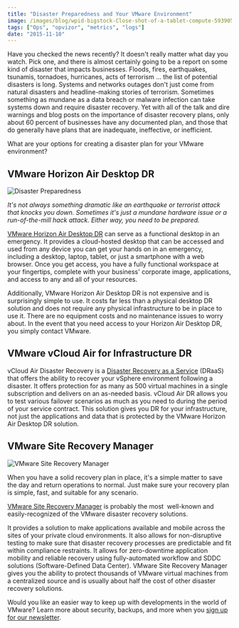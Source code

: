 ```yaml
---
title: "Disaster Preparedness and Your VMware Environment"
image: /images/blog/wpid-bigstock-Close-shot-of-a-tablet-compute-59390588.jpg
tags: ["Ops", "opvizor", "metrics", "logs"]
date: "2015-11-10"
---
```


Have you checked the news recently? It doesn't really matter what day you watch. Pick one, and there is almost certainly going to be a report on some kind of disaster that impacts businesses. Floods, fires, earthquakes, tsunamis, tornadoes, hurricanes, acts of terrorism ... the list of potential disasters is long. Systems and networks outages don't just come from natural disasters and headline-making stories of terrorism. Sometimes something as mundane as a data breach or malware infection can take systems down and require disaster recovery. Yet with all of the talk and dire warnings and blog posts on the importance of disaster recovery plans, only about 60 percent of businesses have any documented plan, and those that do generally have plans that are inadequate, ineffective, or inefficient.

What are your options for creating a disaster plan for your VMware environment?

## VMware Horizon Air Desktop DR

![Disaster Preparedness](/images/blog/wpid-bigstock-Close-shot-of-a-tablet-compute-59390588.jpg)

_It's not always something dramatic like an earthquake or terrorist attack that knocks you down. Sometimes it's just a mundane hardware issue or a run-of-the-mill hack attack. Either way, you need to be prepared._

[VMware Horizon Air Desktop DR](https://blogs.vmware.com/euc/2015/02/keep-workforce-productive-even-disaster-strikes.html "VMware Horizon Air Desktop DR") can serve as a functional desktop in an emergency. It provides a cloud-hosted desktop that can be accessed and used from any device you can get your hands on in an emergency, including a desktop, laptop, tablet, or just a smartphone with a web browser. Once you get access, you have a fully functional workspace at your fingertips, complete with your business' corporate image, applications, and access to any and all of your resources.

Additionally, VMware Horizon Air Desktop DR is not expensive and is surprisingly simple to use. It costs far less than a physical desktop DR solution and does not require any physical infrastructure to be in place to use it. There are no equipment costs and no maintenance issues to worry about. In the event that you need access to your Horizon Air Desktop DR, you simply contact VMware.

## VMware vCloud Air for Infrastructure DR 

vCloud Air Disaster Recovery is a [Disaster Recovery as a Service](https://www.vmware.com/cloud-services/infrastructure/vcloud-air-disaster-recovery "Disaster Recovery as a Service") (DRaaS) that offers the ability to recover your vSphere environment following a disaster. It offers protection for as many as 500 virtual machines in a single subscription and delivers on an as-needed basis. vCloud Air DR allows you to test various failover scenarios as much as you need to during the period of your service contract. This solution gives you DR for your infrastructure, not just the applications and data that is protected by the VMware Horizon Air Desktop DR solution.

## VMware Site Recovery Manager

![VMware Site Recovery Manager](/images/blog/wpid-bigstock-Central-park-at-sunny-day-New-85898525.jpg)

When you have a solid recovery plan in place, it's a simple matter to save the day and return operations to normal. Just make sure your recovery plan is simple, fast, and suitable for any scenario.

[VMware Site Recovery Manager](http://www.vmware.com/products/site-recovery-manager "VMware Site Recovery Manager") is probably the most  well-known and easily-recognized of the VMware disaster recovery solutions. 

It provides a solution to make applications available and mobile across the sites of your private cloud environments. It also allows for non-disruptive testing to make sure that disaster recovery processes are predictable and fit within compliance restraints. It allows for zero-downtime application mobility and reliable recovery using fully-automated workflow and SDDC solutions (Software-Defined Data Center). VMware Site Recovery Manager gives you the ability to protect thousands of VMware virtual machines from a centralized source and is usually about half the cost of other disaster recovery solutions.

Would you like an easier way to keep up with developments in the world of VMware? Learn more about security, backups, and more when you [sign up for our newsletter](http://opvizor.us6.list-manage.com/subscribe?u=5e67b89e18341af0e8844b002&id=1e918cd24e "sign up for our newsletter").
